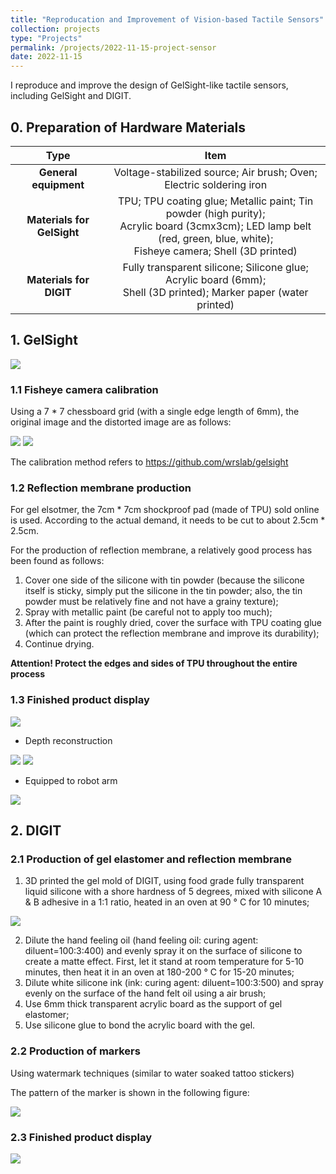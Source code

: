 ```yaml
---
title: "Reproducation and Improvement of Vision-based Tactile Sensors"
collection: projects
type: "Projects"
permalink: /projects/2022-11-15-project-sensor
date: 2022-11-15
---
```


I reproduce and improve the design of GelSight-like tactile sensors, including GelSight and DIGIT.

## 0. Preparation of Hardware Materials

|Type| Item|
|:---:|:---:|
|**General equipment**|Voltage-stabilized source; Air brush; Oven; Electric soldering iron|
|**Materials for GelSight**|TPU; TPU coating glue; Metallic paint; Tin powder (high purity);<br> Acrylic board (3cmx3cm); LED lamp belt (red, green, blue, white);<br> Fisheye camera; Shell (3D printed)|
|**Materials for DIGIT**|Fully transparent silicone; Silicone glue; Acrylic board (6mm); <br>Shell (3D printed); Marker paper (water printed)|


## 1. GelSight

<img src="{{ site.url }}/images/project-sensor/gelsight_soildworks.gif">

### 1.1 Fisheye camera calibration

Using a 7 * 7 chessboard grid (with a single edge length of 6mm), the original image and the distorted image are as follows:

<img src="{{ site.url }}/images/project-sensor/fisheye_2.jpg">

<img src="{{ site.url }}/images/project-sensor/fisheye_3.jpg">

The calibration method refers to https://github.com/wrslab/gelsight

### 1.2 Reflection membrane production

For gel elsotmer, the 7cm * 7cm shockproof pad (made of TPU) sold online is used. According to the actual demand, it needs to be cut to about 2.5cm * 2.5cm.

For the production of reflection membrane, a relatively good process has been found as follows:

1. Cover one side of the silicone with tin powder (because the silicone itself is sticky, simply put the silicone in the tin powder; also, the tin powder must be relatively fine and not have a grainy texture);
2. Spray with metallic paint (be careful not to apply too much);
3. After the paint is roughly dried, cover the surface with TPU coating glue (which can protect the reflection membrane and improve its durability);
4. Continue drying.

**Attention! Protect the edges and sides of TPU throughout the entire process**

### 1.3 Finished product display

<img src="{{ site.url }}/images/project-sensor/gelsight_0.jpg">

- Depth reconstruction

<img src="{{ site.url }}/images/project-sensor/circle.jpg">

<img src="{{ site.url }}/images/project-sensor/moon.jpg">

- Equipped to robot arm

<img src="{{ site.url }}/images/project-sensor/robot_arm.jpg">

## 2. DIGIT

### 2.1 Production of gel elastomer and reflection membrane

1. 3D printed the gel mold of DIGIT, using food grade fully transparent liquid silicone with a shore hardness of 5 degrees, mixed with silicone A & B adhesive in a 1:1 ratio, heated in an oven at 90 ° C for 10 minutes;

<img src="{{ site.url }}/images/project-sensor/3dprint.jpg">

2. Dilute the hand feeling oil (hand feeling oil: curing agent: diluent=100:3:400) and evenly spray it on the surface of silicone to create a matte effect. First, let it stand at room temperature for 5-10 minutes, then heat it in an oven at 180-200 ° C for 15-20 minutes;
3. Dilute white silicone ink (ink: curing agent: diluent=100:3:500) and spray evenly on the surface of the hand felt oil using a air brush;
4. Use 6mm thick transparent acrylic board as the support of gel elastomer;
5. Use silicone glue to bond the acrylic board with the gel.

### 2.2 Production of markers

Using watermark techniques (similar to water soaked tattoo stickers)

The pattern of the marker is shown in the following figure:

<img src="{{ site.url }}/images/project-sensor/marker.jpg">

### 2.3 Finished product display

<img src="{{ site.url }}/images/project-sensor/digit_video.gif">